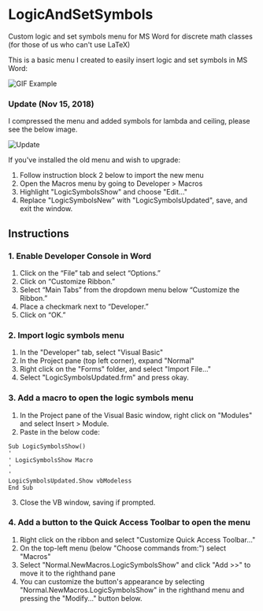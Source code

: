 # LogicAndSetSymbols
Custom logic and set symbols menu for MS Word for discrete math classes (for those of us who can't use LaTeX)

This is a basic menu I created to easily insert logic and set symbols in MS Word:

![GIF Example](https://i.imgur.com/qoi1XTd.gifv)

### Update (Nov 15, 2018)
I compressed the menu and added symbols for lambda and ceiling, please see the below image.

![Update](https://imgur.com/a/SMzb8UD)

If you've installed the old menu and wish to upgrade: 

1. Follow instruction block 2 below to import the new menu
2. Open the Macros menu by going to Developer > Macros
3. Highlight "LogicSymbolsShow" and choose "Edit..."
4. Replace "LogicSymbolsNew" with "LogicSymbolsUpdated", save, and exit the window.


## Instructions

### 1. Enable Developer Console in Word

1. Click on the “File” tab and select “Options.” 
2. Click on “Customize Ribbon.”
3. Select “Main Tabs” from the dropdown menu below “Customize the Ribbon.”
4. Place a checkmark next to “Developer.”
5. Click on “OK.”

### 2. Import logic symbols menu

1. In the "Developer" tab, select "Visual Basic"
2. In the Project pane (top left corner), expand "Normal"
3. Right click on the "Forms" folder, and select "Import File..."
4. Select "LogicSymbolsUpdated.frm" and press okay.

### 3. Add a macro to open the logic symbols menu

1. In the Project pane of the Visual Basic window, right click on "Modules" and select Insert > Module.
2. Paste in the below code:

```
Sub LogicSymbolsShow()
'
' LogicSymbolsShow Macro
'
'
LogicSymbolsUpdated.Show vbModeless
End Sub
```

3. Close the VB window, saving if prompted.

### 4. Add a button to the Quick Access Toolbar to open the menu

1. Right click on the ribbon and select "Customize Quick Access Toolbar..."
2. On the top-left menu (below "Choose commands from:") select "Macros"
3. Select "Normal.NewMacros.LogicSymbolsShow" and click "Add >>" to move it to the righthand pane
4. You can customize the button's appearance by selecting "Normal.NewMacros.LogicSymbolsShow" in the righthand menu
and pressing the "Modify..." button below.
